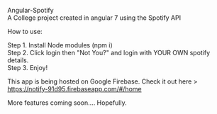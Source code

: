 Angular-Spotify  
A College project created in angular 7 using the Spotify API

How to use:

Step 1. Install Node modules (npm i)  
Step 2. Click login then "Not You?" and login with YOUR OWN spotify details.  
Step 3. Enjoy!  

This app is being hosted on Google Firebase. Check it out here > https://notify-91d95.firebaseapp.com/#/home

More features coming soon.... Hopefully.
